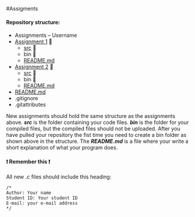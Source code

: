 #Assigments

#### Repository structure:
-	Assignments – Username
  -	[Assignment 1](Assignment_1) :open_file_folder:
    -	[src](Assignment_1/src) :file_folder:
    -	bin :file_folder:
    -	[README.md](Assignment_1/README.md)
  -	[Assignment 2](Assignment_2) :open_file_folder:
    -	[src](Assignment_2/src) :file_folder:
    -	bin :file_folder:
    -	[README.md](Assignment_2/README.md)
-	[README.md](README.md)
-	.gitignore
-	.gitattributes

New assignments should hold the same structure as the assignments above.
***src*** is the folder containing your code files.
***bin*** is the folder for your compiled files, but the compiled files should not be uploaded.
After you have pulled your repository the fist time you need to create a bin folder as shown above in the structure.
The ***README.md*** is a file where your write a short explanation of what your program does.

#### :heavy_exclamation_mark: Remember this :heavy_exclamation_mark:
All new .c files should include this heading:
```clang
/*
Author: Your name
Student ID: Your student ID
E-mail: your e-mail address
*/

```
